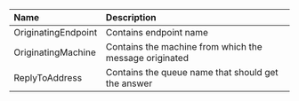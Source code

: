 | Name | Description |
| :------------------ | :--------- |
| OriginatingEndpoint | Contains endpoint name |
| OriginatingMachine | Contains the machine from which the message originated | 
| ReplyToAddress | Contains the queue name that should get the answer |
